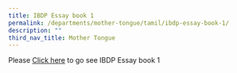 ```yaml
---
title: IBDP Essay book 1
permalink: /departments/mother-tongue/tamil/ibdp-essay-book-1/
description: ""
third_nav_title: Mother Tongue
---
```


Please [Click here](http://sites.acsindep.edu.sg/tamil/IBDP%20Essay%20book%201/) to go see IBDP Essay book 1